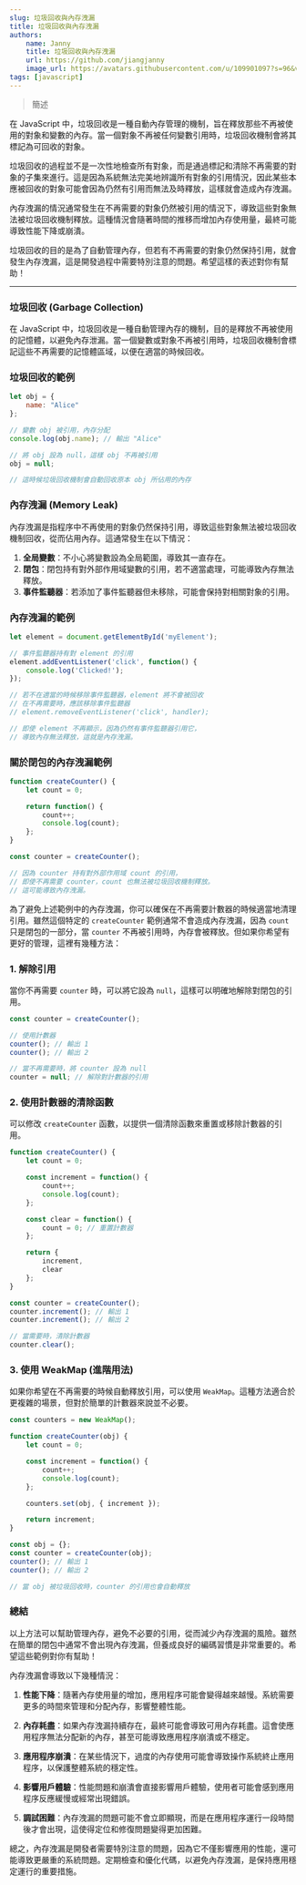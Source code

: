 ```yaml
---
slug: 垃圾回收與內存洩漏
title: 垃圾回收與內存洩漏
authors:
    name: Janny
    title: 垃圾回收與內存洩漏
    url: https://github.com/jiangjanny
    image_url: https://avatars.githubusercontent.com/u/109901097?s=96&v=4
tags: [javascript]
---
```


<!-- MDN memory management -->
> 簡述

在 JavaScript 中，垃圾回收是一種自動內存管理的機制，旨在釋放那些不再被使用的對象和變數的內存。當一個對象不再被任何變數引用時，垃圾回收機制會將其標記為可回收的對象。

垃圾回收的過程並不是一次性地檢查所有對象，而是通過標記和清除不再需要的對象的子集來進行。這是因為系統無法完美地辨識所有對象的引用情況，因此某些本應被回收的對象可能會因為仍然有引用而無法及時釋放，這樣就會造成內存洩漏。

內存洩漏的情況通常發生在不再需要的對象仍然被引用的情況下，導致這些對象無法被垃圾回收機制釋放。這種情況會隨著時間的推移而增加內存使用量，最終可能導致性能下降或崩潰。

垃圾回收的目的是為了自動管理內存，但若有不再需要的對象仍然保持引用，就會發生內存洩漏，這是開發過程中需要特別注意的問題。希望這樣的表述對你有幫助！


---

### 垃圾回收 (Garbage Collection)

在 JavaScript 中，垃圾回收是一種自動管理內存的機制，目的是釋放不再被使用的記憶體，以避免內存泄漏。當一個變數或對象不再被引用時，垃圾回收機制會標記這些不再需要的記憶體區域，以便在適當的時候回收。
### 垃圾回收的範例

```javascript
let obj = {
    name: "Alice"
};

// 變數 obj 被引用，內存分配
console.log(obj.name); // 輸出 "Alice"

// 將 obj 設為 null，這樣 obj 不再被引用
obj = null;

// 這時候垃圾回收機制會自動回收原本 obj 所佔用的內存
```
### 內存洩漏 (Memory Leak)

內存洩漏是指程序中不再使用的對象仍然保持引用，導致這些對象無法被垃圾回收機制回收，從而佔用內存。這通常發生在以下情況：

1. **全局變數**：不小心將變數設為全局範圍，導致其一直存在。
2. **閉包**：閉包持有對外部作用域變數的引用，若不適當處理，可能導致內存無法釋放。
3. **事件監聽器**：若添加了事件監聽器但未移除，可能會保持對相關對象的引用。


### 內存洩漏的範例

```javascript
let element = document.getElementById('myElement');

// 事件監聽器持有對 element 的引用
element.addEventListener('click', function() {
    console.log('Clicked!');
});

// 若不在適當的時候移除事件監聽器，element 將不會被回收
// 在不再需要時，應該移除事件監聽器
// element.removeEventListener('click', handler);

// 即使 element 不再顯示，因為仍然有事件監聽器引用它，
// 導致內存無法釋放，這就是內存洩漏。
```

### 關於閉包的內存洩漏範例

```javascript
function createCounter() {
    let count = 0;

    return function() {
        count++;
        console.log(count);
    };
}

const counter = createCounter();

// 因為 counter 持有對外部作用域 count 的引用，
// 即使不再需要 counter，count 也無法被垃圾回收機制釋放。
// 這可能導致內存洩漏。
```

為了避免上述範例中的內存洩漏，你可以確保在不再需要計數器的時候適當地清理引用。雖然這個特定的 `createCounter` 範例通常不會造成內存洩漏，因為 `count` 只是閉包的一部分，當 `counter` 不再被引用時，內存會被釋放。但如果你希望有更好的管理，這裡有幾種方法：

### 1. 解除引用

當你不再需要 `counter` 時，可以將它設為 `null`，這樣可以明確地解除對閉包的引用。

```javascript
const counter = createCounter();

// 使用計數器
counter(); // 輸出 1
counter(); // 輸出 2

// 當不再需要時，將 counter 設為 null
counter = null; // 解除對計數器的引用
```

### 2. 使用計數器的清除函數

可以修改 `createCounter` 函數，以提供一個清除函數來重置或移除計數器的引用。

```javascript
function createCounter() {
    let count = 0;

    const increment = function() {
        count++;
        console.log(count);
    };

    const clear = function() {
        count = 0; // 重置計數器
    };

    return {
        increment,
        clear
    };
}

const counter = createCounter();
counter.increment(); // 輸出 1
counter.increment(); // 輸出 2

// 當需要時，清除計數器
counter.clear();
```

### 3. 使用 WeakMap (進階用法)

如果你希望在不再需要的時候自動釋放引用，可以使用 `WeakMap`。這種方法適合於更複雜的場景，但對於簡單的計數器來說並不必要。

```javascript
const counters = new WeakMap();

function createCounter(obj) {
    let count = 0;

    const increment = function() {
        count++;
        console.log(count);
    };

    counters.set(obj, { increment });

    return increment;
}

const obj = {};
const counter = createCounter(obj);
counter(); // 輸出 1
counter(); // 輸出 2

// 當 obj 被垃圾回收時，counter 的引用也會自動釋放
```

### 總結

以上方法可以幫助管理內存，避免不必要的引用，從而減少內存洩漏的風險。雖然在簡單的閉包中通常不會出現內存洩漏，但養成良好的編碼習慣是非常重要的。希望這些範例對你有幫助！

內存洩漏會導致以下幾種情況：

1. **性能下降**：隨著內存使用量的增加，應用程序可能會變得越來越慢。系統需要更多的時間來管理和分配內存，影響整體性能。

2. **內存耗盡**：如果內存洩漏持續存在，最終可能會導致可用內存耗盡。這會使應用程序無法分配新的內存，甚至可能導致應用程序崩潰或不穩定。

3. **應用程序崩潰**：在某些情況下，過度的內存使用可能會導致操作系統終止應用程序，以保護整體系統的穩定性。

4. **影響用戶體驗**：性能問題和崩潰會直接影響用戶體驗，使用者可能會感到應用程序反應緩慢或經常出現錯誤。

5. **調試困難**：內存洩漏的問題可能不會立即顯現，而是在應用程序運行一段時間後才會出現，這使得定位和修復問題變得更加困難。

總之，內存洩漏是開發者需要特別注意的問題，因為它不僅影響應用的性能，還可能導致更嚴重的系統問題。定期檢查和優化代碼，以避免內存洩漏，是保持應用穩定運行的重要措施。